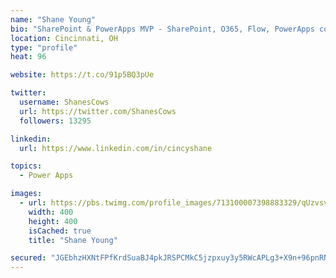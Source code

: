 ```yaml
---
name: "Shane Young"
bio: "SharePoint & PowerApps MVP - SharePoint, O365, Flow, PowerApps consulting? @PowerApps911 | Pure Snark? You found it."
location: Cincinnati, OH
type: "profile"
heat: 96

website: https://t.co/91p5BQ3pUe

twitter:
  username: ShanesCows
  url: https://twitter.com/ShanesCows
  followers: 13295

linkedin:
  url: https://www.linkedin.com/in/cincyshane

topics:
  - Power Apps

images:
  - url: https://pbs.twimg.com/profile_images/713100007398883329/qUzvsvQ3_400x400.jpg
    width: 400
    height: 400
    isCached: true
    title: "Shane Young"

secured: "JGEbhzHXNtFPfKrdSuaBJ4pkJRSPCMkC5jzpxuy3y5RWcAPLg3+X9n+96pnRNjsw9qbrQmubXRsIfWNIrmeSbSqd0phr9WMYWD1W7xxCq/kVNRC2lwJOyg78gTOlUg0X/NT+MOCGtAK45mbF2wlfVCECRBhkpgGgCplWYWr3nGKwS9QqNWyek3nEYfhX4rlYXS/cKASNbJ2xFqFoEVg+X9ckwEoq/h1F2fGnJ8/6qRa+9FSFG4ClXeA6l8xhXp8TPqXYHx8ET+ywFtOyfXs3q44F4uqVsE7JHF91+ywT4g7wpFQbAH9CCxI6ltcij6RwklMkG4+WmluTSrErIu6CuP820M6MTPoDnis0lHiCgHaUxv3lpu7qYi2nRuLBwP67iTVaJDH3qYgzDh1o+DLWqMcm3Hrtqa9AQ4QWBH9hFgg=;YJr0wmpxHEJbU/gqr7xHOQ=="
---
```


